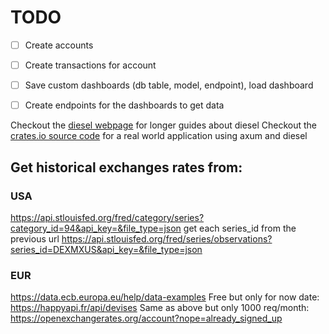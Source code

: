 # TODO
- [ ] Create accounts
- [ ] Create transactions for account
- [ ] Save custom dashboards (db table, model, endpoint), load dashboard
- [ ] Create endpoints for the dashboards to get data


Checkout the [diesel webpage](https://diesel.rs) for
longer guides about diesel
Checkout the [crates.io source code](https://github.com/rust-lang/crates.io/)
for a real world application using axum and diesel

## Get historical exchanges rates from:
### USA
https://api.stlouisfed.org/fred/category/series?category_id=94&api_key=&file_type=json
get each series_id from the previous url
https://api.stlouisfed.org/fred/series/observations?series_id=DEXMXUS&api_key=&file_type=json

### EUR
https://data.ecb.europa.eu/help/data-examples
Free but only for now date:
https://happyapi.fr/api/devises
Same as above but only 1000 req/month:
https://openexchangerates.org/account?nope=already_signed_up